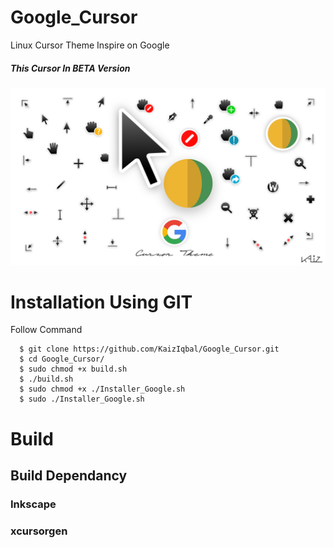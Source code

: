 # Google_Cursor
Linux Cursor Theme Inspire on Google

##### This Cursor In BETA Version
![alt text](https://github.com/KaizIqbal/Google_Cursor/blob/master/Image/All_cursor.png)

# Installation Using GIT
Follow Command

      $ git clone https://github.com/KaizIqbal/Google_Cursor.git
      $ cd Google_Cursor/
      $ sudo chmod +x build.sh
      $ ./build.sh
      $ sudo chmod +x ./Installer_Google.sh
      $ sudo ./Installer_Google.sh  

# Build
## Build Dependancy
### Inkscape
### xcursorgen
